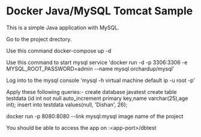 # Docker Java/MySQL Tomcat Sample
This is a simple Java application with MySQL.

Go to the project drectory.

Use this command docker-compose up -d

Use this command to start mysql service 'docker run -d -p 3306:3306 -e MYSQL_ROOT_PASSWORD=admin --name mysql orchardup/mysql'

Log into to the mysql console 'mysql -h virtual machine default ip -u root -p'

Apply these following queries:- create database javatest create table testdata (id int not null auto_increment primary key,name varchar(25),age int); insert into testdata values(null, 'Dishan', 26);

docker run -p 8080:8080 --link mysql:mysql image name of the project

You should be able to access the app on <virtual machine ip>:\<app-port\>/dbtest

